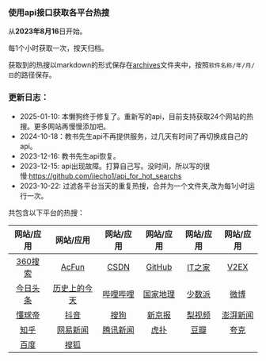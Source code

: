 ### 使用api接口获取各平台热搜

从**2023年8月16**日开始。

每1个小时获取一次，按天归档。

获取到的热搜以markdown的形式保存在[archives](https://github.com/iiecho1/hot_searches_for_apps/tree/main/archives)文件夹中，按照`软件名称/年/月/日`的路径保存。

### 更新日志：
+ 2025-01-10: 本懒狗终于修复了。重新写的api，目前支持获取24个网站的热搜。更多网站再慢慢添加吧。
+ 2024-10-18：教书先生api不再提供服务，过几天有时间了再切换成自己的api。
+ 2023-12-16: 教书先生api恢复。
+ 2023-12-15: api出现故障。打算自己写。没时间，所以写的很慢:<https://github.com/iiecho1/api_for_hot_searchs>
+ 2023-10-22: 过滤各平台当天的重复热搜，合并为一个文件夹,改为每1小时运行一次。

共包含以下平台的热搜：

| 网站/应用 | 网站/应用 | 网站/应用 | 网站/应用 | 网站/应用 | 网站/应用 |
| :-----------: | :-----------: | :-----------: | :-----------: | :-----------: | :-----------: |
| [360搜索](./archives/360搜索/360搜索.md) | [AcFun](./archives/AcFun/AcFun.md) | [CSDN](./archives/CSDN/CSDN.md) | [GitHub](./archives/GitHub/GitHub.md) | [IT之家](./archives/IT之家/IT之家.md) | [V2EX](./archives/V2EX/V2EX.md) |
| [今日头条](./archives/今日头条/今日头条.md) | [历史上的今天](./archives/历史上的今天/历史上的今天.md) | [哔哩哔哩](./archives/哔哩哔哩/哔哩哔哩.md) | [国家地理](./archives/国家地理/国家地理.md) | [少数派](./archives/少数派/少数派.md) | [微博](./archives/微博/微博.md) |
| [懂球帝](./archives/懂球帝/懂球帝.md) | [抖音](./archives/抖音/抖音.md) | [搜狗](./archives/搜狗/搜狗.md) | [新京报](./archives/新京报/新京报.md) | [梨视频](./archives/梨视频/梨视频.md) | [澎湃新闻](./archives/澎湃新闻/澎湃新闻.md) |
| [知乎](./archives/知乎/知乎.md) | [网易新闻](./archives/网易新闻/网易新闻.md) | [腾讯新闻](./archives/腾讯新闻/腾讯新闻.md) | [虎扑](./archives/虎扑/虎扑.md) | [豆瓣](./archives/豆瓣/豆瓣.md) |[夸克](./archives/夸克/夸克.md)|
|[百度](./archives/百度/百度.md)|[搜狐](./archives/搜狐/搜狐.md)||
